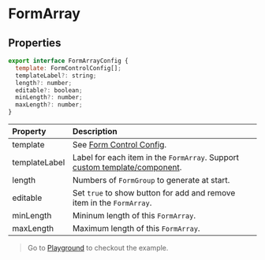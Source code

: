 # FormArray

## Properties

```javascript
export interface FormArrayConfig {
  template: FormControlConfig[];
  templateLabel?: string;
  length?: number;
  editable?: boolean;
  minLength?: number;
  maxLength?: number;
}
```

[Form Control Config]: ../../v4/form-control-config/form-control-config_en.md
[custom template/component]: ../../v4/styling/styling_en.md#form-array-items-header

| Property      | Description                                                                  |
| :------------ | :--------------------------------------------------------------------------- |
| template      | See [Form Control Config].                                                   |
| templateLabel | Label for each item in the `FormArray`. Support [custom template/component]. |
| length        | Numbers of `FormGroup` to generate at start.                                 |
| editable      | Set `true` to show button for add and remove item in the `FormArray`.        |
| minLength     | Mininum length of this `FormArray`.                                          |
| maxLength     | Maximum length of this `FormArray`.                                          |

> Go to [Playground](./playground) to checkout the example.